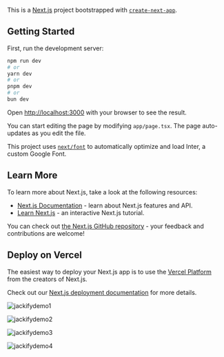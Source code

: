 This is a [Next.js](https://nextjs.org/) project bootstrapped with [`create-next-app`](https://github.com/vercel/next.js/tree/canary/packages/create-next-app).

## Getting Started

First, run the development server:

```bash
npm run dev
# or
yarn dev
# or
pnpm dev
# or
bun dev
```

Open [http://localhost:3000](http://localhost:3000) with your browser to see the result.

You can start editing the page by modifying `app/page.tsx`. The page auto-updates as you edit the file.

This project uses [`next/font`](https://nextjs.org/docs/basic-features/font-optimization) to automatically optimize and load Inter, a custom Google Font.

## Learn More

To learn more about Next.js, take a look at the following resources:

- [Next.js Documentation](https://nextjs.org/docs) - learn about Next.js features and API.
- [Learn Next.js](https://nextjs.org/learn) - an interactive Next.js tutorial.

You can check out [the Next.js GitHub repository](https://github.com/vercel/next.js/) - your feedback and contributions are welcome!

## Deploy on Vercel

The easiest way to deploy your Next.js app is to use the [Vercel Platform](https://vercel.com/new?utm_medium=default-template&filter=next.js&utm_source=create-next-app&utm_campaign=create-next-app-readme) from the creators of Next.js.

Check out our [Next.js deployment documentation](https://nextjs.org/docs/deployment) for more details.





![jackifydemo1](https://github.com/Drjaickal/Jackify/assets/105309360/9846ccd6-8c83-49ab-9861-1a9b7aabac35)

![jackifydemo2](https://github.com/Drjaickal/Jackify/assets/105309360/4fc65f32-3c1a-42fd-9cb4-c37ce5b6de73)

![jackifydemo3](https://github.com/Drjaickal/Jackify/assets/105309360/0f3613c2-0b01-475c-8d47-3948fe0d4d7d)

![jackifydemo4](https://github.com/Drjaickal/Jackify/assets/105309360/e46b5a7f-5e1e-4465-9ef4-788e131f05fc)
